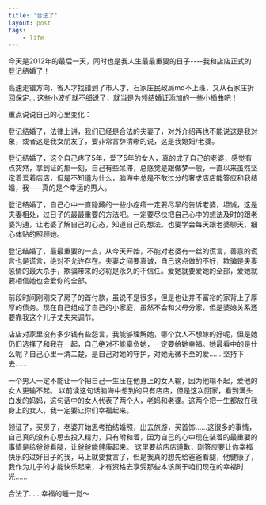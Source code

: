 ```yaml
---
title: '合法了'
layout: post
tags:
    - life
---
```



今天是2012年的最后一天，同时也是我人生最最重要的日子----我和店店正式的登记结婚了！

高速走错方向，省人才找错到了市人才，石家庄民政局md不上班，又从石家庄折回保定... 这些小波折就不细说了，就当是为领结婚证添加的一些小插曲吧！

重点说说自己的心里变化：

登记结婚了，法律上讲，我们已经是合法的夫妻了，对外介绍再也不能说这是我对象，或者这是我女朋友了，要非常言辞清晰的说，这是我媳妇/老婆。

登记结婚了，这个自己疼了5年，爱了5年的女人，真的成了自己的老婆，感觉有点突然，拿到证的那一刻，自己有些呆滞，总感觉是跟做梦一般，一直以来虽然坚定着爱着店店，但是不知道为什么，脑海中总是不敢过分的奢求店店能答应和我结婚，我----真的是个幸运的男人。

登记结婚了，自己心中一直隐藏的一些小疙瘩一定要尽早的告诉老婆，坦诚，这是夫妻相处，过日子的最最重要的方法吧。一定要尽快把自己心中的想法及时的跟老婆沟通，让老婆了解自己的心态，知道自己的想法。也要学会每天跟老婆聊天，细心体贴的照顾她。

登记结婚了，最最重要的一点，从今天开始，不能对老婆有一丝的谎言，善意的谎言也是谎言，绝对不允许存在。夫妻之间要真诚，自己这点做的不好，欺骗是夫妻感情的最大杀手，欺骗带来的必将是永久的不信任。爱她就要爱她的全部，爱她就要相信她也会爱你的全部。

前段时间刚刚交了房子的首付款，虽说不是很多，但是也让并不富裕的家背上了厚厚的债务。现在自己组成了自己的小家庭，虽然不会和父母分家，但是婆媳关系还要靠我这个儿子丈夫来调节。

店店对家里没有多少钱有些怨言，我能够理解她，哪个女人不想嫁的好呢，但是她仍旧选择了和我在一起，自己绝对不能辜负她，一定要给她幸福。她最看中的是什么呢？自己心里一清二楚，是自己对她的守护，对她无微不至的爱…… 坚持下去……

一个男人一定不能让一个把自己一生压在他身上的女人输，因为他输不起，爱他的女人更输不起。 以前读这句话脑海中想到的只有店店，但是这次回家，看到满头白发的妈妈，这句话中的女人代表了两个人，老妈和老婆。这两个把一生都放在我身上的女人，我一定要让你们幸福起来。

领证了，买房了，老婆开始思考拍结婚照，出去旅游，买首饰……这很多的事情，自己真的没有心思去投入精力，只有附和着，因为自己的心中现在装着的最重要的事情是给爸爸看腿，让爸爸能健康起来。 这里要给店店道歉，刚答应要让你幸福快乐的过好日子的我，马上就要食言了，但是我真的想先给爸爸看腿，他健康了，我作为儿子的才能快乐起来，才有资格去享受那些本该属于咱们现在的幸福时光……

合法了……幸福的睡一觉～
